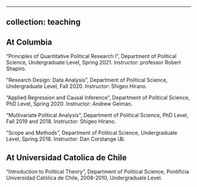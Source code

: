 
---
collection: teaching
---

## At Columbia

“Principles of Quantitative Political Research I”, Department of Political Science, Undergraduate Level, Spring 2021. Instructor: professor Robert Shapiro.

"Research Design: Data Analysis”, Department of Political Science, Undergraduate Level, Fall 2020. Instructor: Shigeo Hirano.

“Applied Regression and Causal Inference”, Department of Political Science, PhD Level, Spring 2020. Instructor:  Andrew Gelman.

“Multivariate Political Analysis”, Department of Political Science, PhD Level, Fall 2019 and 2018. Instructor: Shigeo Hirano.

“Scope and Methods”, Department of Political Science, Undergraduate Level, Spring 2018. Instructor: Dan Corstange.\\&\\

## At Universidad Catolica de Chile
  
“Introduction to Political Theory”, Department of Political Science, Pontificia Universidad Católica de Chile, 2008-2010,  Undergraduate Level.

